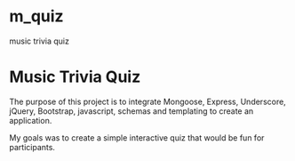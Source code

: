 # m_quiz
music trivia quiz
<h1>Music Trivia Quiz</h1>
<p>The purpose of this project is to integrate Mongoose, Express, Underscore, jQuery, Bootstrap, javascript, schemas and templating to create an application.</p>
<p>My goals was to create a simple interactive quiz that would be fun for participants.</p>
